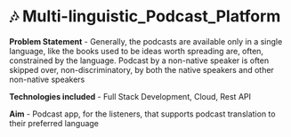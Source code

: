# :notes: Multi-linguistic_Podcast_Platform

**Problem Statement** - Generally, the podcasts are available only in a single language, like the books used to be ideas worth spreading are, often, constrained by the language. Podcast by a non-native speaker is often skipped over, non-discriminatory, by both the native speakers and other non-native speakers

**Technologies included** - Full Stack Development, Cloud, Rest API

**Aim** - Podcast app, for the listeners, that supports podcast translation to their preferred language
